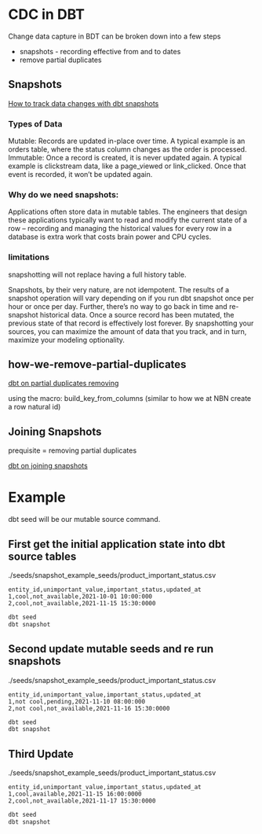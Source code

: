 # CDC in DBT

Change data capture in BDT can be broken down into a few steps

- snapshots - recording effective from and to dates
- remove partial duplicates

## Snapshots

[How to track data changes with dbt snapshots](https://www.getdbt.com/blog/track-data-changes-with-dbt-snapshots/)

### Types of Data

Mutable: Records are updated in-place over time. A typical example is an orders table,  where the status column changes as the order is processed.
Immutable: Once a record is created, it is never updated again. A typical example is clickstream data, like a page_viewed or link_clicked. Once that event is recorded, it won’t be updated again.

### Why do we need snapshots:

Applications often store data in mutable tables. The engineers that design these applications typically want to read and modify the current state of a row – recording and managing the historical values for every row in a database is extra work that costs brain power and CPU cycles.

### limitations

snapshotting will not replace having a full history table.

Snapshots, by their very nature, are not idempotent. The results of a snapshot operation will vary depending on if you run dbt snapshot once per hour or once per day. Further, there’s no way to go back in time and re-snapshot historical data. Once a source record has been mutated, the previous state of that record is effectively lost forever. By snapshotting your sources, you can maximize the amount of data that you track, and in turn, maximize your modeling optionality.

## how-we-remove-partial-duplicates

[dbt on partial duplicates removing](https://docs.getdbt.com/blog/how-we-remove-partial-duplicates)

using the macro: build_key_from_columns (similar to how we at NBN create a row natural id)

## Joining Snapshots

prequisite = removing partial duplicates

[dbt on joining snapshots](https://docs.getdbt.com/blog/joining-snapshot-complexity?utm_content=210039579&utm_medium=social&utm_source=linkedin&hss_channel=lcp-10893210)

# Example

dbt seed will be our mutable source command.

## First get the initial application state into dbt source tables

./seeds/snapshot_example_seeds/product_important_status.csv
```csv
entity_id,unimportant_value,important_status,updated_at
1,cool,not_available,2021-10-01 10:00:000
2,cool,not_available,2021-11-15 15:30:0000

```

```bash
dbt seed
dbt snapshot
```

## Second update mutable seeds and re run snapshots

./seeds/snapshot_example_seeds/product_important_status.csv
```csv
entity_id,unimportant_value,important_status,updated_at
1,not cool,pending,2021-11-10 08:00:000
2,not cool,not_available,2021-11-16 15:30:0000

```

```bash
dbt seed
dbt snapshot
```

## Third Update

./seeds/snapshot_example_seeds/product_important_status.csv
```csv
entity_id,unimportant_value,important_status,updated_at
1,cool,available,2021-11-15 16:00:0000
2,cool,not_available,2021-11-17 15:30:0000

```

```bash
dbt seed
dbt snapshot
```